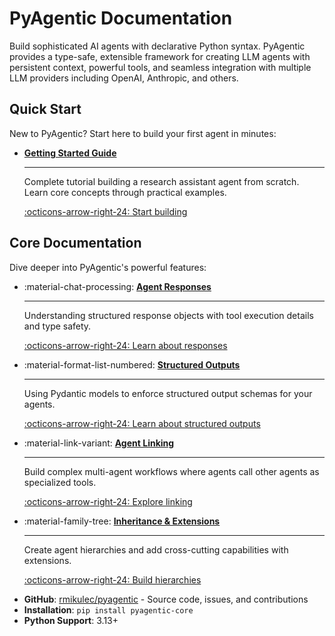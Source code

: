 # PyAgentic Documentation

Build sophisticated AI agents with declarative Python syntax. PyAgentic provides a type-safe, extensible framework for creating LLM agents with persistent context, powerful tools, and seamless integration with multiple LLM providers including OpenAI, Anthropic, and others.

## Quick Start

New to PyAgentic? Start here to build your first agent in minutes:

<div class="grid cards" markdown>

- **[Getting Started Guide](getting-started.md)**

    ---

    Complete tutorial building a research assistant agent from scratch. Learn core concepts through practical examples.

    [:octicons-arrow-right-24: Start building](getting-started.md)

</div>

## Core Documentation

Dive deeper into PyAgentic's powerful features:

<div class="grid cards" markdown>

- :material-chat-processing: **[Agent Responses](responses.md)**

    ---

    Understanding structured response objects with tool execution details and type safety.

    [:octicons-arrow-right-24: Learn about responses](responses.md)

- :material-format-list-numbered: **[Structured Outputs](structured-output.md)**

    ---

    Using Pydantic models to enforce structured output schemas for your agents.

    [:octicons-arrow-right-24: Learn about structured outputs](structured-output.md)

- :material-link-variant: **[Agent Linking](agent-linking.md)**

    ---

    Build complex multi-agent workflows where agents call other agents as specialized tools.

    [:octicons-arrow-right-24: Explore linking](agent-linking.md)

- :material-family-tree: **[Inheritance & Extensions](Inheritance.md)**

    ---

    Create agent hierarchies and add cross-cutting capabilities with extensions.

    [:octicons-arrow-right-24: Build hierarchies](Inheritance.md)

</div>


- **GitHub**: [rmikulec/pyagentic](https://github.com/rmikulec/pyagentic) - Source code, issues, and contributions
- **Installation**: `pip install pyagentic-core`
- **Python Support**: 3.13+
